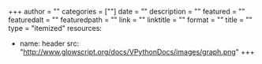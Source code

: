 +++
author = ""
categories = [""]
date = ""
description = ""
featured = ""
featuredalt = ""
featuredpath = ""
link = ""
linktitle = ""
format = ""
title = ""
type = "itemized"
resources:
- name: header
  src: "http://www.glowscript.org/docs/VPythonDocs/images/graph.png"
+++
